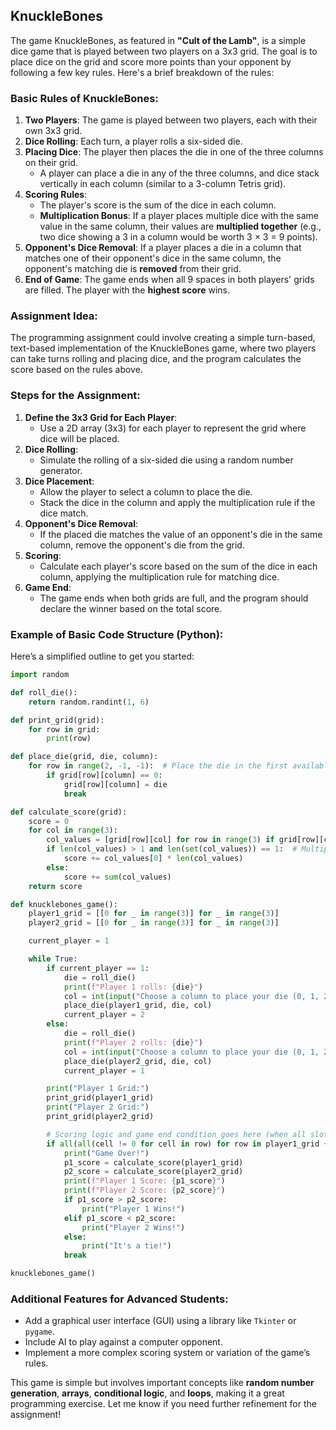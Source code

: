 ## KnuckleBones

The game KnuckleBones, as featured in **"Cult of the Lamb"**, is a simple dice game that is played between two players on a 3x3 grid. The goal is to place dice on the grid and score more points than your opponent by following a few key rules. Here's a brief breakdown of the rules:

### Basic Rules of KnuckleBones:

1. **Two Players**: The game is played between two players, each with their own 3x3 grid.
2. **Dice Rolling**: Each turn, a player rolls a six-sided die.
3. **Placing Dice**: The player then places the die in one of the three columns on their grid.
   - A player can place a die in any of the three columns, and dice stack vertically in each column (similar to a 3-column Tetris grid).
4. **Scoring Rules**:
   - The player's score is the sum of the dice in each column.
   - **Multiplication Bonus**: If a player places multiple dice with the same value in the same column, their values are **multiplied together** (e.g., two dice showing a 3 in a column would be worth 3 × 3 = 9 points).
5. **Opponent's Dice Removal**: If a player places a die in a column that matches one of their opponent's dice in the same column, the opponent's matching die is **removed** from their grid.
6. **End of Game**: The game ends when all 9 spaces in both players' grids are filled. The player with the **highest score** wins.

### Assignment Idea:

The programming assignment could involve creating a simple turn-based, text-based implementation of the KnuckleBones game, where two players can take turns rolling and placing dice, and the program calculates the score based on the rules above.

### Steps for the Assignment:

1. **Define the 3x3 Grid for Each Player**:
   - Use a 2D array (3x3) for each player to represent the grid where dice will be placed.
2. **Dice Rolling**:
   - Simulate the rolling of a six-sided die using a random number generator.
3. **Dice Placement**:
   - Allow the player to select a column to place the die.
   - Stack the dice in the column and apply the multiplication rule if the dice match.
4. **Opponent's Dice Removal**:
   - If the placed die matches the value of an opponent's die in the same column, remove the opponent's die from the grid.
5. **Scoring**:
   - Calculate each player's score based on the sum of the dice in each column, applying the multiplication rule for matching dice.
6. **Game End**:
   - The game ends when both grids are full, and the program should declare the winner based on the total score.

### Example of Basic Code Structure (Python):

Here’s a simplified outline to get you started:

```python
import random

def roll_die():
    return random.randint(1, 6)

def print_grid(grid):
    for row in grid:
        print(row)

def place_die(grid, die, column):
    for row in range(2, -1, -1):  # Place the die in the first available spot in the column
        if grid[row][column] == 0:
            grid[row][column] = die
            break

def calculate_score(grid):
    score = 0
    for col in range(3):
        col_values = [grid[row][col] for row in range(3) if grid[row][col] != 0]
        if len(col_values) > 1 and len(set(col_values)) == 1:  # Multiplication bonus
            score += col_values[0] * len(col_values)
        else:
            score += sum(col_values)
    return score

def knucklebones_game():
    player1_grid = [[0 for _ in range(3)] for _ in range(3)]
    player2_grid = [[0 for _ in range(3)] for _ in range(3)]

    current_player = 1

    while True:
        if current_player == 1:
            die = roll_die()
            print(f"Player 1 rolls: {die}")
            col = int(input("Choose a column to place your die (0, 1, 2): "))
            place_die(player1_grid, die, col)
            current_player = 2
        else:
            die = roll_die()
            print(f"Player 2 rolls: {die}")
            col = int(input("Choose a column to place your die (0, 1, 2): "))
            place_die(player2_grid, die, col)
            current_player = 1

        print("Player 1 Grid:")
        print_grid(player1_grid)
        print("Player 2 Grid:")
        print_grid(player2_grid)

        # Scoring logic and game end condition goes here (when all slots are filled)
        if all(all(cell != 0 for cell in row) for row in player1_grid + player2_grid):
            print("Game Over!")
            p1_score = calculate_score(player1_grid)
            p2_score = calculate_score(player2_grid)
            print(f"Player 1 Score: {p1_score}")
            print(f"Player 2 Score: {p2_score}")
            if p1_score > p2_score:
                print("Player 1 Wins!")
            elif p1_score < p2_score:
                print("Player 2 Wins!")
            else:
                print("It's a tie!")
            break

knucklebones_game()
```

### Additional Features for Advanced Students:

- Add a graphical user interface (GUI) using a library like `Tkinter` or `pygame`.
- Include AI to play against a computer opponent.
- Implement a more complex scoring system or variation of the game’s rules.

This game is simple but involves important concepts like **random number generation**, **arrays**, **conditional logic**, and **loops**, making it a great programming exercise. Let me know if you need further refinement for the assignment!
